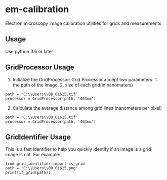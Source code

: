 # em-calibration
Electron microscopy image calibration utilities for grids and measurements

## Usage
Use python 3.6 or later

## GridProcessor Usage
1. Initialize the GridProcessor:
Grid Processor accept two parameters: 1. the path of the image, 2. size of each grid(in nanomaters)

```
path = 'C:\\Users\\08_01615.tif'
processor = GridProcessor(path, '463nm')
```



2. Calculate the average distance among grid lines (nanometers per pixel)
```
path = 'C:\\Users\\08_01615.tif'
processor = GridProcessor(path, '463nm')
```

## GridIdentifier Usage
This is a fast identifier to help you quickly identify if an image is a grid image is not. 
For example:
```
from grid_identifier import is_grid
path = 'C:\\Users\\08_01615.png'
print(if_grid(path))
```
